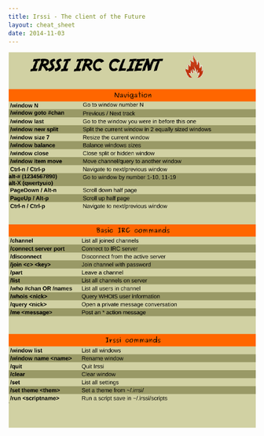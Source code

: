 ```yaml
---
title: Irssi - The client of the Future
layout: cheat_sheet
date: 2014-11-03
---
```


[![](/assets/images/cheat-sheets/irssi-1-small.png)](/assets/images/cheat-sheets/irssi-1.png)

